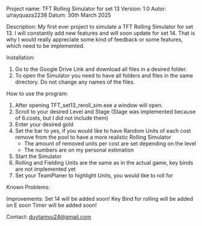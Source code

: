 Project name: TFT Rolling Simulator for set 13
Version: 1.0
Autor: u/rayquaza2238
Datum: 30th March 2025

Description:
My first ever project to simulate a TFT Rolling Simulator for set 13. I will constantly add new features and will soon update for set 14. That is why I would really appreciate some kind of feedback or some features, which need to be implemented.

Installation:
1. Go to the Google Drive Link and download all files in a desired folder.
2. To open the Simulator you need to have all folders and files in the same directory. Do not change any names of the files.


How to use the program:
1. After opening TFT_set13_reroll_sim.exe a window will open.
2. Scroll to your desired Level and Stage (Stage was implemented because of 6.costs, but I did not include them)
3. Enter your desired gold
4. Set the bar to yes, if you would like to have Random Units of each cost remove from the pool to have a more realistic Rolling Simulator
    - The amount of removed units per cost are set depending on the level
    - The numbers are on my personal estimation
5. Start the Simulator
6. Rolling and Fielding Units are the same as in the actual game, key binds are not implemented yet
7. Set your TeamPlaner to highlight Units, you would like to roll for

Known Problems:

Improvements:
Set 14 will be added soon!
Key Bind for rolling will be added on E soon
Timer will be added soon!

Contact:
duytamvu24@gmail.com


